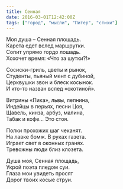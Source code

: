 ```yaml
---
title: Сенная
date: 2016-03-01T12:42:00Z
tags: ["город", "мысли", "Питер", "стихи"]
---
```


Моя душа – Сенная площадь.  
Карета едет вслед маршрутки.  
Сопит упрямо гордо лошадь.  
Хохочет время: «Что за шутки?!»

Сосиски-гриль, цветы и рынок,  
Студенты, пьяный мент с дубиной,  
Церквушки звон и блеск косынок.  
И кто-то назван вслед «скотиной».

Витрины «Пика», львы, лепнина,  
Индейцы в перьях, песни Цоя,  
Щавель, кинза, арбуз, малина,  
Табак и кофе… Это стоя.

Полки прохожих шаг чеканят.  
На лавке бомж. В руках газета.  
Играет свет в оконных гранях.  
Тревожны люди близ клозета.

Душа моя, Сенная площадь,  
Укрой поэта пледом суи.  
Глаза мои увидеть просят  
Дорог твоих косые струи.  
